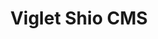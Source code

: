---
layout: solution
title: Viglet Shio CMS
status: stable
order: 3
identifier: shio
permalink: /shio/
get-started: https://shio.readme.io/
github: https://github.com/ShioCMS
github-org: ShioCMS
release: 0.3.7
main-color: tomato
logo-acronym: Sh
logo-section: CMS
short-name: Shio CMS
full-name: Viglet Shio CMS
description: Model Content, Use GraphQL and Create Site using Javascript with Native Cache and Search.
github-ci-url: https://github.com/ShioCMS/shio/actions/workflows/build.yml
twitter-url: https://twitter.com/shiocms
slack-url: https://join.slack.com/t/shiocms/shared_invite/zt-pm6w20zq-ywfhQj0zf_mejan0_xXqJw
youtube-channel: https://www.youtube.com/channel/UCMOUMnOecpTV05LpLytawuw
youtube-playlist-id: PLucp-3sa10A40BeGVAvLChPwONTfQ0nmY
download-message: Download Shio CMS and create your site.
download-size: 155 MB
download-url: https://github.com/ShioCMS/shio/releases/download/v0.3.7/viglet-shio.jar
run-jar: viglet-shio.jar
run-port: 2710
app-login: admin
app-password: admin
social-image: https://avatars.githubusercontent.com/u/38250020?s=280&amp;v=4
facebook-url: https://www.facebook.com/ShioCMS
file-type: .jar
---